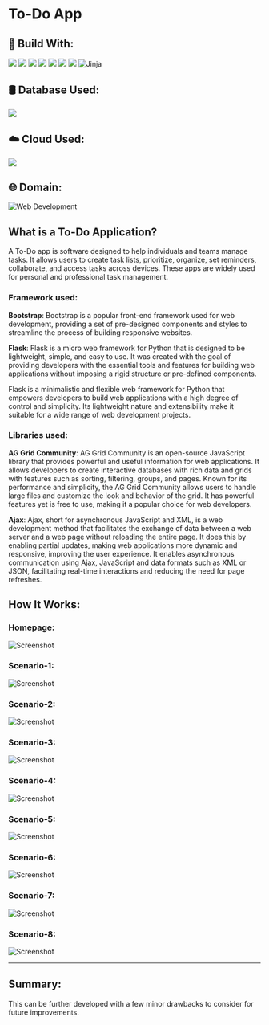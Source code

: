 # To-Do App
## 🔧 Build With:
<img src="https://img.shields.io/badge/HTML5-E34F26?style=for-the-badge&logo=html5&logoColor=white"> <img src="https://img.shields.io/badge/CSS3-1572B6?style=for-the-badge&logo=css3&logoColor=white">
<img src="https://img.shields.io/badge/JavaScript-323330?style=for-the-badge&logo=javascript&logoColor=F7DF1E"> <img src="https://img.shields.io/badge/Bootstrap-563D7C?style=for-the-badge&logo=bootstrap&logoColor=white"> <img src="https://img.shields.io/badge/jQuery-0769AD?style=for-the-badge&logo=jquery&logoColor=white"> <img src="https://img.shields.io/badge/Flask-000000?style=for-the-badge&logo=flask&logoColor=white"> <img src="https://img.shields.io/badge/Python-FFD43B?style=for-the-badge&logo=python&logoColor=blue"> ![Jinja](https://img.shields.io/badge/jinja-white.svg?style=for-the-badge&logo=jinja&logoColor=black)

## 🛢️ Database Used:
<img src="https://img.shields.io/badge/PostgreSQL-316192?style=for-the-badge&logo=postgresql&logoColor=white">

## ☁️ Cloud Used:
<img src="https://img.shields.io/badge/Vercel-000000?style=for-the-badge&logo=vercel&logoColor=white">

## 🌐 Domain:
![Web Development](https://img.shields.io/badge/Web%20Development-3399FF?style=for-the-badge&logo=🌐&logoColor=white)






## What is a To-Do Application?
A To-Do app is software designed to help individuals and teams manage tasks. It allows users to create task lists, prioritize, organize, set reminders, collaborate, and access tasks across devices. These apps are widely used for personal and professional task management. 
### Framework used:
<b>Bootstrap</b>: Bootstrap is a popular front-end framework used for web development, providing a set of pre-designed components and styles to streamline the process of building responsive websites.

<b>Flask</b>: Flask is a micro web framework for Python that is designed to be lightweight, simple, and easy to use. It was created with the goal of providing developers with the essential tools and features for building web applications without imposing a rigid structure or pre-defined components.

Flask is a minimalistic and flexible web framework for Python that empowers developers to build web applications with a high degree of control and simplicity. Its lightweight nature and extensibility make it suitable for a wide range of web development projects.

### Libraries used:

<b>AG Grid Community</b>: AG Grid Community is an open-source JavaScript library that provides powerful and useful information for web applications. It allows developers to create interactive databases with rich data and grids with features such as sorting, filtering, groups, and pages. Known for its performance and simplicity, the AG Grid Community allows users to handle large files and customize the look and behavior of the grid. It has powerful features yet is free to use, making it a popular choice for web developers.

<b>Ajax</b>: Ajax, short for asynchronous JavaScript and XML, is a web development method that facilitates the exchange of data between a web server and a web page without reloading the entire page. It does this by enabling partial updates, making web applications more dynamic and responsive, improving the user experience. It enables asynchronous communication using Ajax, JavaScript and data formats such as XML or JSON, facilitating real-time interactions and reducing the need for page refreshes.

## How It Works:

### Homepage:

![Screenshot](homepage.gif)


### Scenario-1:

![Screenshot](ui_testing_screenshot_1.gif)

### Scenario-2:

![Screenshot](ui_testing_screenshot_2.gif)

### Scenario-3:

![Screenshot](ui_testing_screenshot_3.gif)

### Scenario-4:

![Screenshot](ui_testing_screenshot_4.gif)

### Scenario-5:

![Screenshot](ui_testing_screenshot_5.gif)

### Scenario-6:

![Screenshot](ui_testing_screenshot_6.gif)

### Scenario-7:

![Screenshot](ui_testing_screenshot_7.gif)

### Scenario-8:

![Screenshot](ui_testing_screenshot_8.gif)


<hr>

## Summary:
This can be further developed with a few minor drawbacks to consider for future improvements.
<br>
